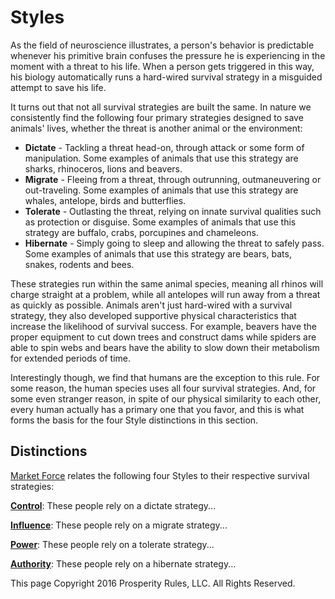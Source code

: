 # Styles
As the field of neuroscience illustrates, a person's behavior is predictable whenever his primitive brain confuses the pressure he is experiencing in the moment with a threat to his life. When a person gets triggered in this way, his biology automatically runs a hard-wired survival strategy in a misguided attempt to save his life.

It turns out that not all survival strategies are built the same. In nature we consistently find the following four primary strategies designed to save animals' lives, whether the threat is another animal or the environment:
* **Dictate** - Tackling a threat head-on, through attack or some form of manipulation. Some examples of animals that use this strategy are sharks, rhinoceros, lions and beavers.
* **Migrate** - Fleeing from a threat, through outrunning, outmaneuvering or out-traveling. Some examples of animals that use this strategy are whales, antelope, birds and butterflies.
* **Tolerate** - Outlasting the threat, relying on innate survival qualities such as protection or disguise. Some examples of animals that use this strategy are buffalo, crabs, porcupines and chameleons.
* **Hibernate** - Simply going to sleep and allowing the threat to safely pass. Some examples of animals that use this strategy are bears, bats, snakes, rodents and bees.

These strategies run within the same animal species, meaning all rhinos will charge straight at a problem, while all antelopes will run away from a threat as quickly as possible. Animals aren't just hard-wired with a survival strategy, they also developed supportive physical characteristics that increase the likelihood of survival success. For example, beavers have the proper equipment to cut down trees and construct dams while spiders are able to spin webs and bears have the ability to slow down their metabolism for extended periods of time.

Interestingly though, we find that humans are the exception to this rule. For some reason, the human species uses all four survival strategies. And, for some even stranger reason, in spite of our physical similarity to each other, every human actually has a primary one that you favor, and this is what forms the basis for the four Style distinctions in this section.





## Distinctions
[Market Force](www.marketforceglobal.com) relates the following four Styles to their respective survival strategies:

**[Control](control.md)**: These people rely on a dictate strategy...

**[Influence](influence.md)**: These people rely on a migrate strategy...

**[Power](power.md)**: These people rely on a tolerate strategy...

**[Authority](authority.md)**: These people rely on a hibernate strategy...

This page Copyright 2016 Prosperity Rules, LLC. All Rights Reserved.
